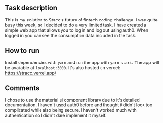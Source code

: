 
## Task description
This is my solution to Stacc's future of fintech coding challenge.
I was quite busy this week, so I decided to do a very limited task. I have created a simple web app that allows you to log in and log out using auth0. When logged in you can see the consumption data included in the task. 
## How to run
Install dependencies with `yarn` and run the app with `yarn start`. The app will be available at `localhost:3000`.
It's also hosted on vercel: https://stracc.vercel.app/
## Comments
I chose to use the material ui component library due to it's detailed documentation. I haven't used auth0 before and thought it didn't look too complicated while also being secure. I haven't worked much with authentication so I didn't dare implement it myself.